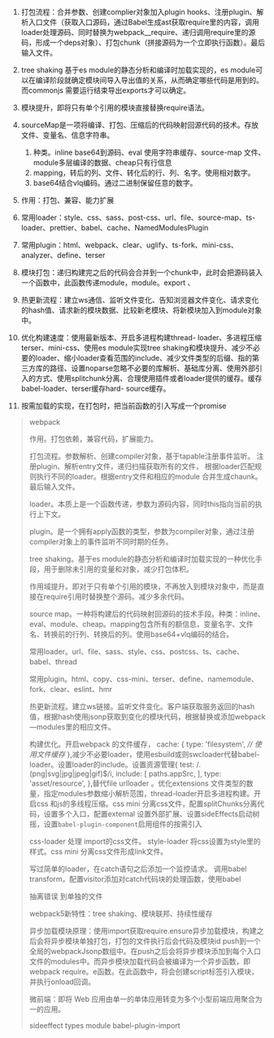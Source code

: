 1. 打包流程：合并参数、创建complier对象加入plugin hooks、注册plugin、解析入口文件（获取入口源码，通过Babel生成ast获取require里的内容，调用loader处理源码、同时替换为webpack__require、递归调用require里的源码，形成一个deps对象）、打包chunk（拼接源码为一个立即执行函数）。最后输入文件。

2. tree shaking 基于es module的静态分析和编译时加载实现的，es module可以在编译阶段就确定模块间导入导出值的关系，从而确定哪些代码是用到的。而commonjs 需要运行结束导出exports才可以确定。

3. 模块提升，即将只有单个引用的模块直接替换require语法。

4. sourceMap是一项将编译、打包、压缩后的代码映射回源代码的技术。存放文件、变量名、信息字符串。

   1. 种类。inline  base64到源码、eval 使用字符串缓存、source-map 文件、module多层编译的数据、cheap只有行信息
   2. mapping，转后的列、文件、转化后的行、列、名字。使用相对数字。
   3. base64结合vlq编码。通过二进制保留任意的数字。 

5. 作用：打包、兼容、能力扩展

6. 常用loader：style、css、sass、post-css、url、file、source-map、ts-loader、prettier、babel、cache、NamedModulesPlugin

7. 常用plugin：html、webpack、clear、uglify、ts-fork、mini-css、analyzer、define、terser

8. 模块打包：递归构建完之后的代码会合并到一个chunk中，此时会把源码装入一个函数中，此函数传递module，module。export 、

9. 热更新流程：建立ws通信、监听文件变化、告知浏览器文件变化、请求变化的hash值、请求新的模块数据、比较新老模块、将新模块加入到module对象中。

10. 优化构建速度：使用最新版本、开启多进程构建thread- loader、多进程压缩terser、mini-css、使用es module实现tree shaking和模块提升、减少不必要的loader、缩小loader查看范围的include、减少文件类型的后缀、指的第三方库的路径、设置noparse忽略不必要的库解析、基础库分离、使用外部引入的方式、使用splitchunk分离、合理使用插件或者loader提供的缓存。缓存babel-loader、terser缓存hard- source缓存。

11. 按需加载的实现，在打包时，把当前函数的引入写成一个promise 


> webpack
>
> 作用。打包依赖，兼容代码，扩展能力。
>
> 打包流程。参数解析、创建compiler对象，基于tapable注册事件监听。 注册plugin、解析entry文件，递归扫描获取所有的文件， 根据loader匹配规则执行不同的loader。根据entry文件和相应的module 合并生成chaunk。最后输入文件。
>
> loader。本质上是一个函数传递，参数为源码内容，同时this指向当前的执行上下文。
>
> plugin。是一个拥有apply函数的类型，参数为compiler对象，通过注册compiler对象上的事件监听不同时期的任务。
>
> tree shaking。基于es module的静态分析和编译时加载实现的一种优化手段，用于删除未引用的变量和对象，减少打包体积。
>
> 作用域提升。即对于只有单个引用的模块，不再放入到模块对象中，而是直接在require引用时替换整个源码。减少多余代码。
>
> source map。一种将构建后的代码映射回源码的技术手段。种类：inline、eval、module、cheap。mapping包含所有的额信息，变量名字、文件名、转换前的行列、转换后的列。使用base64+vlq编码的结合。
>
> 常用loader。url、file、sass、style、css、postcss、ts、cache、babel、thread
>
> 常用plugin。html、copy、css-mini、terser、define、namemodule、fork、clear、eslint、hmr
>
> 热更新流程。建立ws链接。监听文件变化。客户端获取服务返回的hash值，根据hash使用jsonp获取到变化的模块代码，根据替换或添加webpack—modules里的相应文件。
>
> 构建优化。开启webpack 的文件缓存， cache: {   type: 'filesystem', *// 使用文件缓存* },减少不必要loader，使用esbuild或则swcloader代替babel- loader。设置loader的include。设置资源管理{
>  test: /\.(png|svg|jpg|jpeg|gif)$/i,
>  include: [
>   paths.appSrc,
>  ],
>  type: 'asset/resource',
> },替代file urlloader 。优化extensions 文件类型的数量，指定modules参数缩小解析范围，thread-loader开启多进程构建。开启css 和js的多线程压缩。css mini 分离css文件，配置splitChunks分离代码，设置多个入口，配置external 设置外部扩展、设置sideEffects启动树摇，设置`babel-plugin-component`启用组件的按需引入
>
> css-loader 处理 import的css文件。 style-loader 将css设置为style里的样式。css mini 分离css文件形成link文件。
>
> 写过简单的loader，在catch语句之后添加一个监控请求。 调用babel transform，配置visitor添加对catch代码块的处理函数，使用babel
>
> 抽离错误 到单独的文件 
>
> webpack5新特性：tree shaking、模块联邦、持续性缓存
>
> 异步加载模块原理：使用import获取require.ensure异步加载模块，构建之后会将异步模块单独打包，打包的文件执行后会代码及模块id push到一个全局的webpackJsonp数组中。在push之后会将异步模块添加到每个入口文件的modules中。而异步模块加载代码会被编译为一个异步函数，即webpack require。e函数。在此函数中，将会创建script标签引入模块，并执行onload回调。
>
> 微前端：即将 Web 应用由单一的单体应用转变为多个小型前端应用聚合为一的应用。
>
> sideeffect   types module babel-plugin-import







